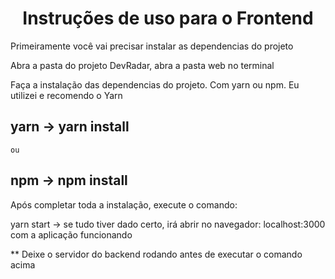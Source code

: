 <h1 align="center">Instruções de uso para o Frontend</h1>
 
<p>Primeiramente você vai precisar instalar as dependencias do projeto</p>
<p>Abra a pasta do projeto DevRadar, abra a pasta web no terminal</p>

<p>Faça a instalação das dependencias do projeto. Com yarn ou npm. Eu utilizei e recomendo o Yarn</p>

  ## yarn -> yarn install 
  
    ou 
    
  ## npm -> npm install
  
  <p>Após completar toda a instalação, execute o comando: </p>
   <p>  
     yarn start -> se tudo tiver dado certo, irá abrir no navegador: localhost:3000 com a aplicação funcionando
   </p>
   <p> ** Deixe o servidor do backend rodando antes de executar o comando acima</p>
   
